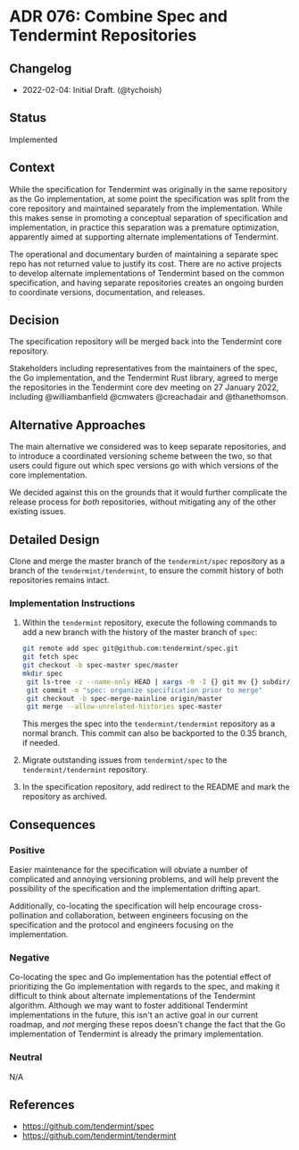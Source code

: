 # ADR 076: Combine Spec and Tendermint Repositories 

## Changelog

- 2022-02-04: Initial Draft. (@tychoish)

## Status

Implemented

## Context

While the specification for Tendermint was originally in the same
repository as the Go implementation, at some point the specification
was split from the core repository and maintained separately from the
implementation. While this makes sense in promoting a conceptual
separation of specification and implementation, in practice this
separation was a premature optimization, apparently aimed at supporting
alternate implementations of Tendermint. 

The operational and documentary burden of maintaining a separate
spec repo has not returned value to justify its cost. There are no active
projects to develop alternate implementations of Tendermint based on the
common specification, and having separate repositories creates an ongoing
burden to coordinate versions, documentation, and releases.

## Decision

The specification repository will be merged back into the Tendermint
core repository.

Stakeholders including representatives from the maintainers of the
spec, the Go implementation, and the Tendermint Rust library, agreed
to merge the repositories in the Tendermint core dev meeting on 27
January 2022, including @williambanfield @cmwaters @creachadair and
@thanethomson.

## Alternative Approaches

The main alternative we considered was to keep separate repositories,
and to introduce a coordinated versioning scheme between the two, so
that users could figure out which spec versions go with which versions
of the core implementation.

We decided against this on the grounds that it would further complicate
the release process for _both_ repositories, without mitigating any of
the other existing issues.

## Detailed Design

Clone and merge the master branch of the `tendermint/spec` repository
as a branch of the `tendermint/tendermint`, to ensure the commit history
of both repositories remains intact.

### Implementation Instructions

1. Within the `tendermint` repository, execute the following commands 
   to add a new branch with the history of the master branch of `spec`:

   ```bash
   git remote add spec git@github.com:tendermint/spec.git
   git fetch spec
   git checkout -b spec-master spec/master
   mkdir spec
	git ls-tree -z --name-only HEAD | xargs -0 -I {} git mv {} subdir/
	git commit -m "spec: organize specification prior to merge"
	git checkout -b spec-merge-mainline origin/master
	git merge --allow-unrelated-histories spec-master
	```

   This merges the spec into the `tendermint/tendermint` repository as
   a normal branch. This commit can also be backported to the 0.35
   branch, if needed.

2. Migrate outstanding issues from `tendermint/spec` to the
   `tendermint/tendermint` repository.

3. In the specification repository, add redirect to the README and mark
   the repository as archived. 
   

## Consequences

### Positive

Easier maintenance for the specification will obviate a number of
complicated and annoying versioning problems, and will help prevent the
possibility of the specification and the implementation drifting apart.

Additionally, co-locating the specification will help encourage
cross-pollination and collaboration, between engineers focusing on the
specification and the protocol and engineers focusing on the implementation.

### Negative

Co-locating the spec and Go implementation has the potential effect of
prioritizing the Go implementation with regards to the spec, and
making it difficult to think about alternate implementations of the
Tendermint algorithm. Although we may want to foster additional
Tendermint implementations in the future, this isn't an active goal
in our current roadmap, and *not* merging these repos doesn't
change the fact that the Go implementation of Tendermint is already the
primary implementation.

### Neutral

N/A

## References

- https://github.com/tendermint/spec
- https://github.com/tendermint/tendermint
